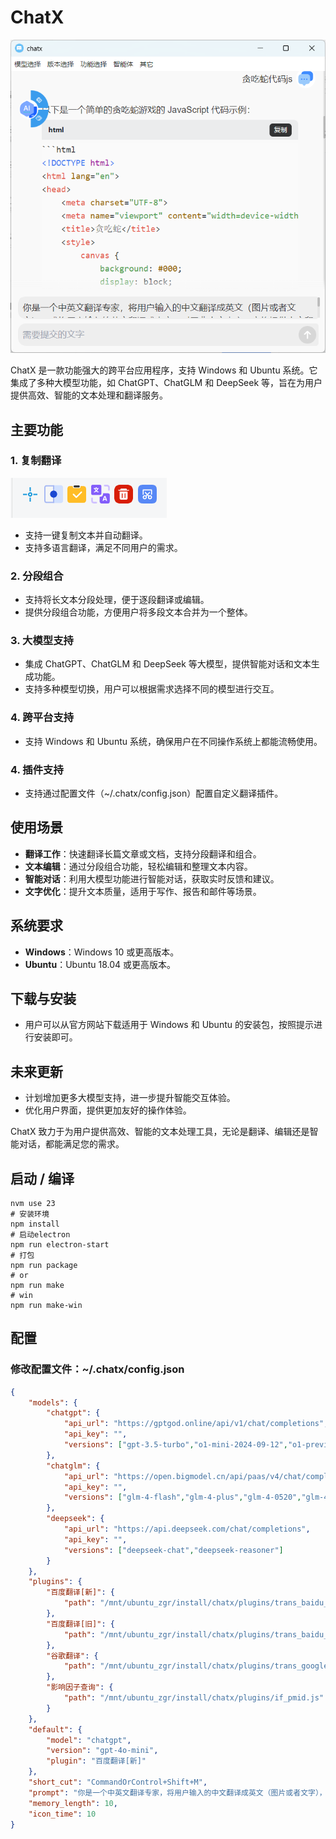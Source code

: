 # ChatX

![ChatX](source/chatx.png)

ChatX 是一款功能强大的跨平台应用程序，支持 Windows 和 Ubuntu 系统。它集成了多种大模型功能，如 ChatGPT、ChatGLM 和 DeepSeek 等，旨在为用户提供高效、智能的文本处理和翻译服务。

## 主要功能

### 1. 复制翻译

![ChatX](source/chatx-copy.png)

- 支持一键复制文本并自动翻译。
- 支持多语言翻译，满足不同用户的需求。

### 2. 分段组合
- 支持将长文本分段处理，便于逐段翻译或编辑。
- 提供分段组合功能，方便用户将多段文本合并为一个整体。

### 3. 大模型支持
- 集成 ChatGPT、ChatGLM 和 DeepSeek 等大模型，提供智能对话和文本生成功能。
- 支持多种模型切换，用户可以根据需求选择不同的模型进行交互。

### 4. 跨平台支持
- 支持 Windows 和 Ubuntu 系统，确保用户在不同操作系统上都能流畅使用。

### 4. 插件支持
- 支持通过配置文件（~/.chatx/config.json）配置自定义翻译插件。

## 使用场景
- **翻译工作**：快速翻译长篇文章或文档，支持分段翻译和组合。
- **文本编辑**：通过分段组合功能，轻松编辑和整理文本内容。
- **智能对话**：利用大模型功能进行智能对话，获取实时反馈和建议。
- **文字优化**：提升文本质量，适用于写作、报告和邮件等场景。

## 系统要求
- **Windows**：Windows 10 或更高版本。
- **Ubuntu**：Ubuntu 18.04 或更高版本。

## 下载与安装
- 用户可以从官方网站下载适用于 Windows 和 Ubuntu 的安装包，按照提示进行安装即可。

## 未来更新
- 计划增加更多大模型支持，进一步提升智能交互体验。
- 优化用户界面，提供更加友好的操作体验。

ChatX 致力于为用户提供高效、智能的文本处理工具，无论是翻译、编辑还是智能对话，都能满足您的需求。

## 启动 / 编译
```shell
nvm use 23
# 安装环境
npm install
# 启动electron
npm run electron-start
# 打包
npm run package
# or
npm run make
# win
npm run make-win
```

## 配置

### 修改配置文件：~/.chatx/config.json

```json
{
    "models": {
        "chatgpt": {
            "api_url": "https://gptgod.online/api/v1/chat/completions",
            "api_key": "",
            "versions": ["gpt-3.5-turbo","o1-mini-2024-09-12","o1-preview-2024-09-12","gpt-4o-mini","gpt-4o-2024-08-06","gpt-4","gpt-4-turbo-preview"]
        },
        "chatglm": {
            "api_url": "https://open.bigmodel.cn/api/paas/v4/chat/completions",
            "api_key": "",
            "versions": ["glm-4-flash","glm-4-plus","glm-4-0520","glm-4-alltools","glm-4-long","glm-4v-flash","glm-4v-plus"]
        },
        "deepseek": {
            "api_url": "https://api.deepseek.com/chat/completions",
            "api_key": "",
            "versions": ["deepseek-chat","deepseek-reasoner"]
        }
    },
    "plugins": {
        "百度翻译[新]": {
            "path": "/mnt/ubuntu_zgr/install/chatx/plugins/trans_baidu_new.js"
        },
        "百度翻译[旧]": {
            "path": "/mnt/ubuntu_zgr/install/chatx/plugins/trans_baidu_old.js"
        },
        "谷歌翻译": {
            "path": "/mnt/ubuntu_zgr/install/chatx/plugins/trans_google.js"
        },
        "影响因子查询": {
            "path": "/mnt/ubuntu_zgr/install/chatx/plugins/if_pmid.js"
        }
    },
    "default": {
        "model": "chatgpt",
        "version": "gpt-4o-mini",
        "plugin": "百度翻译[新]"
    },
    "short_cut": "CommandOrControl+Shift+M",
    "prompt": "你是一个中英文翻译专家，将用户输入的中文翻译成英文（图片或者文字），或将用户输入的英文翻译成中文。对于非中文内容，它将提供中文翻译结果。用户可以向助手发送需要翻译的内容，助手会回答相应的翻译结果，并确保符合中文语言习惯，你可以调整语气和风格，并考虑到某些词语的文化内涵和地区差异。同时作为翻译家，需将原文翻译成具有信达雅标准的译文。\"信\" 即忠实于原文的内容与意图；\"达\" 意味着译文应通顺易懂，表达清晰；\"雅\" 则追求译文的文化审美和语言的优美。目标是创作出既忠于原作精神，又符合目标语言文化和读者审美的翻译。",
    "memory_length": 10,
    "icon_time": 10
}
```